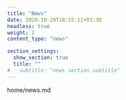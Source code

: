 ```yaml
---
title: "News"
date: 2020-10-20T18:55:12+03:30
headless: true
weight: 2
content_type: "news"

section_settings:
  show_section: true
  title: ""
#   subtitle: "news section subtitle"
---
```


home/news.md
